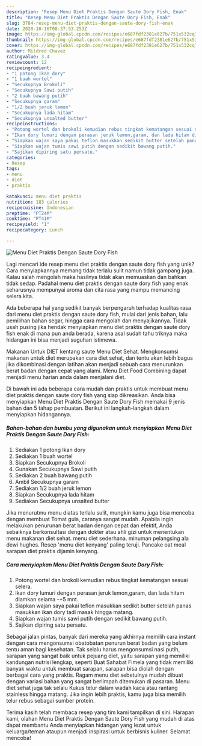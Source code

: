 ```yaml
---
description: "Resep Menu Diet Praktis Dengan Saute Dory Fish, Enak"
title: "Resep Menu Diet Praktis Dengan Saute Dory Fish, Enak"
slug: 3784-resep-menu-diet-praktis-dengan-saute-dory-fish-enak
date: 2020-10-16T08:37:53.253Z
image: https://img-global.cpcdn.com/recipes/e687fdf2381e627b/751x532cq70/menu-diet-praktis-dengan-saute-dory-fish-foto-resep-utama.jpg
thumbnail: https://img-global.cpcdn.com/recipes/e687fdf2381e627b/751x532cq70/menu-diet-praktis-dengan-saute-dory-fish-foto-resep-utama.jpg
cover: https://img-global.cpcdn.com/recipes/e687fdf2381e627b/751x532cq70/menu-diet-praktis-dengan-saute-dory-fish-foto-resep-utama.jpg
author: Mildred Chavez
ratingvalue: 3.4
reviewcount: 12
recipeingredient:
- "1 potong Ikan dory"
- "1 buah wortel"
- "Secukupnya Brokoli"
- "Secukupnya Sawi putih"
- "2 buah bawang putih"
- "Secukupnya garam"
- "1/2 buah jeruk lemon"
- "Secukupnya lada hitam"
- "Secukupnya unsalted butter"
recipeinstructions:
- "Potong wortel dan brokoli kemudian rebus tingkat kematangan sesuai selera."
- "Ikan dory lumuri dengan perasan jeruk lemon,garam, dan lada hitam diamkan selama -+5 mnt."
- "Siapkan wajan saya pakai teflon masukkan sedikit butter setelah panas masukkan ikan dory tadi masak hingga matang."
- "Siapkan wajan tumis sawi putih dengan sedikit bawang putih."
- "Sajikan dipiring satu persatu."
categories:
- Resep
tags:
- menu
- diet
- praktis

katakunci: menu diet praktis 
nutrition: 183 calories
recipecuisine: Indonesian
preptime: "PT24M"
cooktime: "PT41M"
recipeyield: "1"
recipecategory: Lunch

---
```



![Menu Diet Praktis Dengan Saute Dory Fish](https://img-global.cpcdn.com/recipes/e687fdf2381e627b/751x532cq70/menu-diet-praktis-dengan-saute-dory-fish-foto-resep-utama.jpg)

Lagi mencari ide resep menu diet praktis dengan saute dory fish yang unik? Cara menyiapkannya memang tidak terlalu sulit namun tidak gampang juga. Kalau salah mengolah maka hasilnya tidak akan memuaskan dan bahkan tidak sedap. Padahal menu diet praktis dengan saute dory fish yang enak seharusnya mempunyai aroma dan cita rasa yang mampu memancing selera kita.

Ada beberapa hal yang sedikit banyak berpengaruh terhadap kualitas rasa dari menu diet praktis dengan saute dory fish, mulai dari jenis bahan, lalu pemilihan bahan segar, hingga cara mengolah dan menyajikannya. Tidak usah pusing jika hendak menyiapkan menu diet praktis dengan saute dory fish enak di mana pun anda berada, karena asal sudah tahu triknya maka hidangan ini bisa menjadi suguhan istimewa.

Makanan Untuk DIET kentang saute Menu Diet Sehat. Mengkonsumsi makanan untuk diet merupakan cara diet sehat, dan tentu akan lebih bagus jika dikombinasi dengan latihan akan menjadi sebuah cara menurunkan berat badan dengan cepat yang alami. Menu Diet Food Combining dapat menjadi menu harian anda dalam menjalani diet.


Di bawah ini ada beberapa cara mudah dan praktis untuk membuat menu diet praktis dengan saute dory fish yang siap dikreasikan. Anda bisa menyiapkan Menu Diet Praktis Dengan Saute Dory Fish memakai 9 jenis bahan dan 5 tahap pembuatan. Berikut ini langkah-langkah dalam menyiapkan hidangannya.

<!--inarticleads1-->

##### Bahan-bahan dan bumbu yang digunakan untuk menyiapkan Menu Diet Praktis Dengan Saute Dory Fish:

1. Sediakan 1 potong Ikan dory
1. Sediakan 1 buah wortel
1. Siapkan Secukupnya Brokoli
1. Gunakan Secukupnya Sawi putih
1. Sediakan 2 buah bawang putih
1. Ambil Secukupnya garam
1. Sediakan 1/2 buah jeruk lemon
1. Siapkan Secukupnya lada hitam
1. Sediakan Secukupnya unsalted butter


Jika menurutmu menu diatas terlalu sulit, mungkin kamu juga bisa mencoba dengan membuat Tomat gula, caranya sangat mudah. Apabila ingin melakukan penurunan berat badan dengan cepat dan efektif, Anda sebaiknya berkonsultasi dengan dokter atau ahli gizi untuk menentukan menu makanan diet sehat. menu diet sederhana. minuman pelangsing ala dewi hughes. Resep &#39;menu diet kenyang&#39; paling teruji. Pancake oat meal sarapan diet praktis dijamin kenyang. 

<!--inarticleads2-->

##### Cara menyiapkan Menu Diet Praktis Dengan Saute Dory Fish:

1. Potong wortel dan brokoli kemudian rebus tingkat kematangan sesuai selera.
1. Ikan dory lumuri dengan perasan jeruk lemon,garam, dan lada hitam diamkan selama -+5 mnt.
1. Siapkan wajan saya pakai teflon masukkan sedikit butter setelah panas masukkan ikan dory tadi masak hingga matang.
1. Siapkan wajan tumis sawi putih dengan sedikit bawang putih.
1. Sajikan dipiring satu persatu.


Sebagai jalan pintas, banyak dari mereka yang akhirnya memilih cara instant dengan cara mengonsumsi obatobatan penurun berat badan yang belum tentu aman bagi kesehatan. Tak selalu harus mengonsumsi nasi putih, sarapan yang sangat baik untuk pejuang diet, yaitu sarapan yang memiliki kandungan nutrisi lengkap, seperti Buat Sahabat Fimela yang tidak memiliki banyak waktu untuk membuat sarapan, sarapan bisa diolah dengan berbagai cara yang praktis. Ragam menu diet sebetulnya mudah dibuat dengan variasi bahan yang sangat berlimpah ditemukan di pasaran. Menu diet sehat juga tak selalu Kukus telur dalam wadah kaca atau rantang stainless hingga matang. Jika ingin lebih praktis, kamu juga bisa memilih telur rebus sebagai sumber protein. 

Terima kasih telah membaca resep yang tim kami tampilkan di sini. Harapan kami, olahan Menu Diet Praktis Dengan Saute Dory Fish yang mudah di atas dapat membantu Anda menyiapkan hidangan yang lezat untuk keluarga/teman ataupun menjadi inspirasi untuk berbisnis kuliner. Selamat mencoba!
